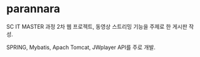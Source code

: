 # parannara

SC IT MASTER 과정 2차 웹 프로젝트, 동영상 스트리밍 기능을 주제로 한 게시판 작성.

SPRING, Mybatis, Apach Tomcat, JWplayer API를 주로 개발.
